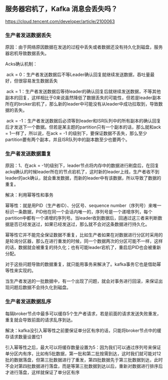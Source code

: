 ## 服务器宕机了，Kafka 消息会丢失吗？

https://cloud.tencent.com/developer/article/2100063

### **生产者发送数据丢失**

原因：由于网络原因数据在发送的过程中丢失或者数据还没有持久化到磁盘，服务器宕机导致数据丢失。

Acks确认机制：

​	ack = 0：生产者发送数据后不等Leader确认回复就继续发送数据，吞吐量最好，但很容易发生数据丢失

​	ack = 1：生产者发送数据后等待leader的确认回复后就继续发送数据，不等其他副本的回复，这样相比于0来说虽然降低了数据丢失的可能性，但若是leader副本所在的broker宕机了，那么新的leader中可能没有从leader中成功拉取到，导致数据的丢失。

​	ack = -1：生产者发送数据后必须等到leader和ISR队列中的所有副本的确认回复后才发送下一个数据。但若是某主题的partition只有一个副本的话，那么就和ack = 1一样了，所以说，在ack = -1 的级别下，要保证数据不丢失，那么至少partition要有两个副本，并且ISR队列中的副本数至少也要两个。

### 生产者发送数据重复

原因：1、在ack = -1的级别下，leader节点将内存中的数据进行刷盘后，在回复ackq确认的时候leader所在的节点宕机了，这时新的leader上线，生产者收不到leader的ack确认，就会重发数据，而新的leader中有该数据，所以导致了数据的重复。

解决：利用幂等性和事务

幂等性：就是用PID（生产者ID）、分区号、sequence number（序列号）来唯一标识一条数据，PID他在同一个会话内唯一的，序列号是一个递增序列，每个partition中都有一个递增的序列号。当leader收到数据后，回通过这三者来判断数据是否已经发送过，如果已经发送过，那么就不会对这条数据进行持久化。

幂等性它并不能完全保证数据不重复，比如生产者如果在对数据进行分区时采用的是轮询分区器，那么在进行重发的时候，同一个数据两次的分区可能不一样，这样的话，数据就会被重复的持久化；也有可能leader宕机了，重启后PID也会被重新分配。

对于这些问题导致的数据重复，就只能用事务来解决了。kafka事务它也是借助幂等性来实现的。

当生产者发送的一批数据中，有一个出现了问题，就会对事务进行回滚，来保证出现问题后数据不会持久化到磁盘。

### 生产者发送数据乱序

每隔broker节点中最多可以缓存5个生产者请求，若是前面的请求发送失败重发，重复就会导致前面的请求乱序到达。

解决：kafka没引入幂等性之前要保证单分区有序的话，只能将broker节点中的缓存请求数量设置位1

引入幂等性之后，最大可以将缓存数量设置为5：因为我们可以通过序列号来保证单分区内有序，比如有5批数据，第一批和第二批按需到达，这时我们就可能对12批的数据落盘，但第三批数据进行了重发，第四批数据先于第三批数据到达，此时不会对第四批数据进行落盘，而是等第三批数据到达以后，重新对数据进行排序后才进行落盘，这样就保证了单分区有序

